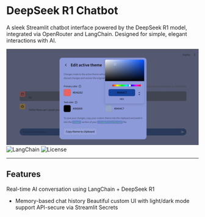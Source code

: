 # DeepSeek R1 Chatbot

A sleek Streamlit chatbot interface powered by the DeepSeek R1 model, integrated via OpenRouter and LangChain. Designed for simple, elegant interactions with AI.

![App Screenshot](image.png) ![LangChain](https://img.shields.io/badge/LangChain-Enabled-blue) ![License](https://img.shields.io/badge/License-MIT-green)

---

## Features

Real-time AI conversation using LangChain + DeepSeek R1
-  Memory-based chat history
   Beautiful custom UI with light/dark mode support
   API-secure via Streamlit Secrets


